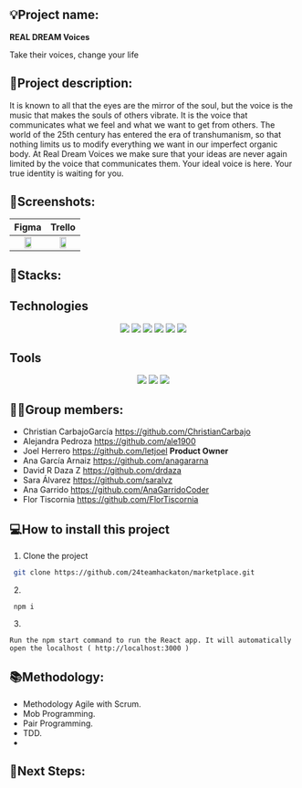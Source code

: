 ## 💡Project name: 
**REAL DREAM Voices**

Take their voices, change your life
 
## 📝Project description:

It is known to all that the eyes are the mirror of the soul, but the voice is the music that makes the souls of others vibrate. It is the voice that communicates what we feel and what we want to get from others. The world of the 25th century has entered the era of transhumanism, so that nothing limits us to modify everything we want in our imperfect organic body. At Real Dream Voices we make sure that your ideas are never again limited by the voice that communicates them. Your ideal voice is here. Your true identity is waiting for you.

## 📸Screenshots:

| Figma | Trello |
| :---: | :---: |	
|<img src="https://user-images.githubusercontent.com/116561400/220866006-87687e3c-4447-40e3-8115-b645bf787484.png" width="50%"> |<img src="https://user-images.githubusercontent.com/116561400/220866213-4f8d57d5-567d-4f8d-a8d8-17ac167cc147.png" width="50%"> |
		

## 🔧Stacks:

## Technologies

 <p align="center">
 <img src= "https://img.shields.io/badge/html5-%23E34F26.svg?style=for-the-badge&logo=html5&logoColor=white"></img>
 <img src= "https://img.shields.io/badge/css3-%231572B6.svg?style=for-the-badge&logo=css3&logoColor=white"></img>
 <img src= "https://img.shields.io/badge/javascript-%23323330.svg?style=for-the-badge&logo=javascript&logoColor=%23F7DF1E"></img>
 <img src= "https://img.shields.io/badge/react-%2320232a.svg?style=for-the-badge&logo=react&logoColor=%2361DAFB"></img>
 <img src= "https://img.shields.io/badge/NPM-%23000000.svg?style=for-the-badge&logo=npm&logoColor=white"></img> 
 <img src= "https://img.shields.io/badge/node.js-6DA55F?style=for-the-badge&logo=node.js&logoColor=white"></img> </p>
 
 ## Tools

 <p align="center"><a herf="https://www.figma.com/file/j3PmBXAYaB5q9chh5o23tw/Quotes?node-id=0%3A1&t=wIPAO9j1BXSjwg2G-0"><img src= "https://img.shields.io/badge/figma-%23F24E1E.svg?style=for-the-badge&logo=figma&logoColor=white"></a>
 <a href=""><img src= "https://img.shields.io/badge/Github-%2300C4CC.svg?style=for-the-badge&logo=Canva&logoColor=white"></a>
 <a herf="https://trello.com/b/MEFwJ2xu/frases"><img src= "https://img.shields.io/badge/Trello-%23026AA7.svg?style=for-the-badge&logo=Trello&logoColor=white"></img>

## 👩‍💻Group members:

+ Christian CarbajoGarcía https://github.com/ChristianCarbajo
+ Alejandra Pedroza https://github.com/ale1900
+ Joel Herrero https://github.com/letjoel **Product Owner**
+ Ana García Arnaiz https://github.com/anagararna
+ David R Daza Z https://github.com/drdaza
+ Sara Álvarez https://github.com/saralvz
+ Ana Garrido https://github.com/AnaGarridoCoder
+ Flor Tiscornia https://github.com/FlorTiscornia

## 💻How to install this project

1. Clone the project
```bash
 git clone https://github.com/24teamhackaton/marketplace.git
```
2. 
```
 npm i
```
3. 
```
Run the npm start command to run the React app. It will automatically open the localhost ( http://localhost:3000 )
```

## 📚Methodology:
- Methodology Agile with Scrum.
- Mob Programming.
- Pair Programming.
- TDD.
- 


## 🧪Next Steps:
